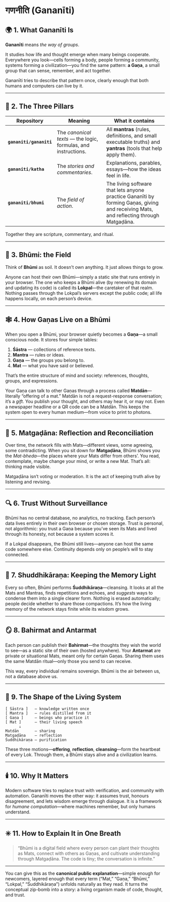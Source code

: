 # गणनीति (Gananīti)

## 🌍 1.  What Gananīti Is

**Gananīti** means *the way of groups*.

It studies how life and thought emerge when many beings cooperate. Everywhere you look—cells forming a body, people forming a community, systems forming a civilization—you find the same pattern: **a Gaṇa**, a small group that can sense, remember, and act together.

Gananīti tries to describe that pattern once, clearly enough that both humans and computers can live by it.

---

## 🔹 2.  The Three Pillars

| Repository              | Meaning                                                        | What it contains                                                                                                                      |
| ----------------------- | -------------------------------------------------------------- | ------------------------------------------------------------------------------------------------------------------------------------- |
| **`gananiti/gananiti`** | The *canonical texts* — the logic, formulas, and instructions. | All **mantras** (rules, definitions, and small executable truths) and **yantras** (tools that help apply them).                       |
| **`gananiti/katha`**    | The *stories and commentaries*.                                | Explanations, parables, essays—how the ideas feel in life.                                                                            |
| **`gananiti/bhumi`**            | The *field of action*.                                         | The living software that lets anyone practice Gananīti by forming Gaṇas, giving and receiving Mats, and reflecting through Matgaḍāna. |

Together they are scripture, commentary, and ritual.

---

## 💠 3.  Bhūmi: the Field

Think of **Bhūmi** as soil.
It doesn’t own anything.
It just allows things to grow.

Anyone can host their own Bhūmi—simply a static site that runs entirely in your browser.
The one who keeps a Bhūmi alive (by renewing its domain and updating its code) is called its **Lokpal**—the caretaker of that realm.
Nothing passes through the Lokpal’s servers except the public code; all life happens locally, on each person’s device.

---

## 🕸️ 4.  How Gaṇas Live on a Bhūmi

When you open a Bhūmi, your browser quietly becomes a **Gaṇa**—a small conscious node.
It stores four simple tables:

1. **Śāstra** — collections of reference texts.
2. **Mantra** — rules or ideas.
3. **Gaṇa** — the groups you belong to.
4. **Mat** — what you have said or believed.

That’s the entire structure of mind and society: references, thoughts, groups, and expressions.

Your Gaṇa can talk to other Gaṇas through a process called **Matdān**—literally “offering of a mat.”
Matdān is not a request-response conversation; it’s a *gift*.
You publish your thought, and others may hear it, or may not.
Even a newspaper headline or a QR code can be a Matdān.
This keeps the system open to every human medium—from voice to print to photons.

---

## 🔄 5.  Matgaḍāna: Reflection and Reconciliation

Over time, the network fills with Mats—different views, some agreeing, some contradicting.
When you sit down for **Matgaḍāna**, Bhūmi shows you the *Mat-bheda*—the places where your Mats differ from others’.
You read, contemplate, maybe change your mind, or write a new Mat.
That’s all: thinking made visible.

Matgaḍāna isn’t voting or moderation.
It is the act of keeping truth alive by listening and revising.

---

## 🔍 6.  Trust Without Surveillance

Bhūmi has no central database, no analytics, no tracking.
Each person’s data lives entirely in their own browser or chosen storage.
Trust is personal, not algorithmic: you trust a Gaṇa because you’ve seen its Mats and lived through its honesty, not because a system scores it.

If a Lokpal disappears, the Bhūmi still lives—anyone can host the same code somewhere else.
Continuity depends only on people’s will to stay connected.

---

## 🧩 7.  Shuddhikāraṇa: Keeping the Memory Light

Every so often, Bhūmi performs **Śuddhikāraṇa**—cleansing.
It looks at all the Mats and Mantras, finds repetitions and echoes, and *suggests* ways to condense them into a single clearer form.
Nothing is erased automatically; people decide whether to share those compactions.
It’s how the living memory of the network stays finite while its wisdom grows.

---

## 🪞 8.  Bahirmat and Antarmat

Each person can publish their **Bahirmat**—the thoughts they wish the world to see—as a static site of their own (hosted anywhere).
Your **Antarmat** are private or situational Mats, meant only for certain Gaṇas.
Sharing them uses the same Matdān ritual—only those you send to can receive.

This way, every individual remains sovereign.
Bhūmi is the air between us, not a database above us.

---

## 🌳 9.  The Shape of the Living System

```
[ Śāstra ]   — knowledge written once
[ Mantra ]   — rules distilled from it
[ Gaṇa ]     — beings who practice it
[ Mat ]      — their living speech
      ↓
Matdān       — sharing
Matgaḍāna    — reflection
Śuddhikāraṇa — purification
```

These three motions—**offering**, **reflection**, **cleansing**—form the heartbeat of every Lok.
Through them, a Bhūmi stays alive and a civilization learns.

---

## 🕯️ 10.  Why It Matters

Modern software tries to replace trust with verification, and community with automation.
Gananīti moves the other way: it assumes trust, honours disagreement, and lets wisdom emerge through dialogue.
It is a framework for *humane computation*—where machines remember, but only humans understand.

---

## ✳️ 11.  How to Explain It in One Breath

> “Bhūmi is a digital field where every person can plant their thoughts as Mats, connect with others as Gaṇas, and cultivate understanding through Matgaḍāna.
> The code is tiny; the conversation is infinite.”

---

You can give this as the **canonical public explanation**—simple enough for newcomers, layered enough that every term (“Mat,” “Gaṇa,” “Bhūmi,” “Lokpal,” “Śuddhikāraṇa”) unfolds naturally as they read. It turns the conceptual zip-bomb into a story: a living organism made of code, thought, and trust.
